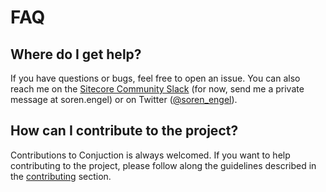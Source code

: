 # FAQ

## Where do I get help?
If you have questions or bugs, feel free to open an issue. You can also reach me on the [Sitecore Community Slack](https://sitecorechat.slack.com) (for now, send me a private message at soren.engel) or on Twitter ([@soren_engel](https://twitter.com/soren_engel)).

## How can I contribute to the project?
Contributions to Conjuction is always welcomed. If you want to help contributing to the project, please follow along the guidelines described in the [contributing](https://github.com/soen/Conjunction/blob/master/CONTRIBUTING.md) section.